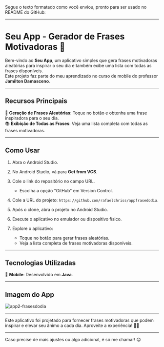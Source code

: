 Segue o texto formatado como você enviou, pronto para ser usado no README do GitHub:

---

# **Seu App - Gerador de Frases Motivadoras 🚀**

Bem-vindo ao **Seu App**, um aplicativo simples que gera frases motivadoras aleatórias para inspirar o seu dia e também exibe uma lista com todas as frases disponíveis.  
Este projeto faz parte do meu aprendizado no curso de mobile do professor **Jamilton Damasceno**.

---

## **Recursos Principais**

📜 **Geração de Frases Aleatórias**: Toque no botão e obtenha uma frase inspiradora para o seu dia.  
📚 **Exibição de Todas as Frases**: Veja uma lista completa com todas as frases motivadoras.

---

## **Como Usar**

1. Abra o Android Studio.

2. No Android Studio, vá para **Get from VCS**.

3. Cole o link do repositório no campo URL.

   - Escolha a opção "GitHub" em Version Control.

4. Cole a URL do projeto: `https://github.com/rafaelchriss/appfrasedodia`.

5. Após o clone, abra o projeto no Android Studio.

6. Execute o aplicativo no emulador ou dispositivo físico.

7. Explore o aplicativo:
   - Toque no botão para gerar frases aleatórias.  
   - Veja a lista completa de frases motivadoras disponíveis.

---

## **Tecnologias Utilizadas**

📱 **Mobile**: Desenvolvido em **Java**.

---

## **Imagem do App**
![app2-frasesdodia](https://github.com/user-attachments/assets/646507ad-a02b-47b8-b9d7-3a4316203f03)




---

Este aplicativo foi projetado para fornecer frases motivadoras que podem inspirar e elevar seu ânimo a cada dia. Aproveite a experiência! 🚀✨

---

Caso precise de mais ajustes ou algo adicional, é só me chamar! 😊
